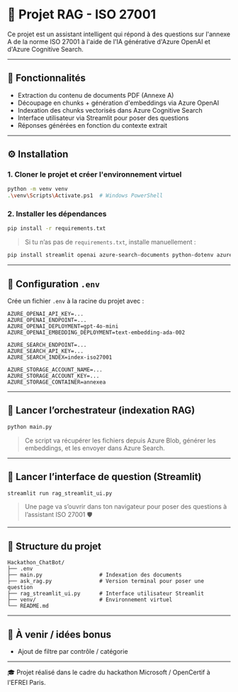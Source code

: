 # 💼 Projet RAG - ISO 27001

Ce projet est un assistant intelligent qui répond à des questions sur l'annexe A de la norme ISO 27001 à l'aide de l'IA générative d'Azure OpenAI et d'Azure Cognitive Search.

---

## 🧠 Fonctionnalités
- Extraction du contenu de documents PDF (Annexe A)
- Découpage en chunks + génération d'embeddings via Azure OpenAI
- Indexation des chunks vectorisés dans Azure Cognitive Search
- Interface utilisateur via Streamlit pour poser des questions
- Réponses générées en fonction du contexte extrait

---

## ⚙️ Installation

### 1. Cloner le projet et créer l'environnement virtuel
```bash
python -m venv venv
.\venv\Scripts\Activate.ps1  # Windows PowerShell
```

### 2. Installer les dépendances
```bash
pip install -r requirements.txt
```

> Si tu n’as pas de `requirements.txt`, installe manuellement :
```bash
pip install streamlit openai azure-search-documents python-dotenv azure-storage-blob pymupdf
```

---

## 🔐 Configuration `.env`
Crée un fichier `.env` à la racine du projet avec :
```env
AZURE_OPENAI_API_KEY=...
AZURE_OPENAI_ENDPOINT=...
AZURE_OPENAI_DEPLOYMENT=gpt-4o-mini
AZURE_OPENAI_EMBEDDING_DEPLOYMENT=text-embedding-ada-002

AZURE_SEARCH_ENDPOINT=...
AZURE_SEARCH_API_KEY=...
AZURE_SEARCH_INDEX=index-iso27001

AZURE_STORAGE_ACCOUNT_NAME=...
AZURE_STORAGE_ACCOUNT_KEY=...
AZURE_STORAGE_CONTAINER=annexea
```

---

## 🚀 Lancer l’orchestrateur (indexation RAG)
```bash
python main.py
```
> Ce script va récupérer les fichiers depuis Azure Blob, générer les embeddings, et les envoyer dans Azure Search.

---

## 💬 Lancer l’interface de question (Streamlit)
```bash
streamlit run rag_streamlit_ui.py
```
> Une page va s’ouvrir dans ton navigateur pour poser des questions à l’assistant ISO 27001 🛡️

---

## 📁 Structure du projet
```
Hackathon_ChatBot/
├── .env
├── main.py                  # Indexation des documents
├── ask_rag.py               # Version terminal pour poser une question
├── rag_streamlit_ui.py      # Interface utilisateur Streamlit
├── venv/                    # Environnement virtuel
└── README.md
```

---

## 🧩 À venir / idées bonus
- Ajout de filtre par contrôle / catégorie

---

🎓 Projet réalisé dans le cadre du hackathon Microsoft / OpenCertif à l'EFREI Paris.

